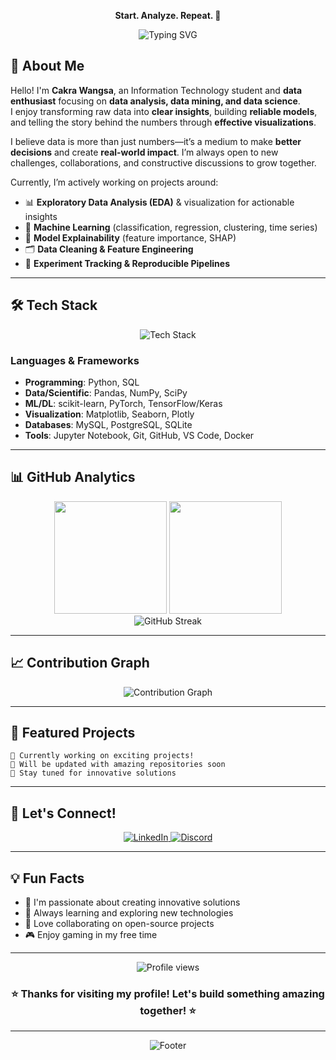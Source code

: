 <p align="center"><strong>Start. Analyze. Repeat. 🔁</strong></p>

<div align="center">
  <img src="https://readme-typing-svg.herokuapp.com?font=Fira+Code&pause=1000&color=00D9FF&center=true&vCenter=true&width=435&lines=Data+Analyst;Data+Mining+Enthusiast;Data+Scientist;Open+to+Collaboration!" alt="Typing SVG" />
</div>

## 🚀 About Me

Hello! I'm **Cakra Wangsa**, an Information Technology student and **data enthusiast** focusing on **data analysis, data mining, and data science**.  
I enjoy transforming raw data into **clear insights**, building **reliable models**, and telling the story behind the numbers through **effective visualizations**.

I believe data is more than just numbers—it’s a medium to make **better decisions** and create **real-world impact**. I’m always open to new challenges, collaborations, and constructive discussions to grow together.

Currently, I’m actively working on projects around:
- 📊 **Exploratory Data Analysis (EDA)** & visualization for actionable insights
- 🤖 **Machine Learning** (classification, regression, clustering, time series)
- 🧠 **Model Explainability** (feature importance, SHAP)
- 🗂️ **Data Cleaning & Feature Engineering**
- 🧪 **Experiment Tracking & Reproducible Pipelines**

---

## 🛠️ Tech Stack

<div align="center">
  <img src="https://skillicons.dev/icons?i=python,pandas,numpy,pytorch,tensorflow,postgres,mysql,sqlite,git,github,linux,docker,vscode,jupyter" alt="Tech Stack" />
</div>

### Languages & Frameworks
- **Programming**: Python, SQL  
- **Data/Scientific**: Pandas, NumPy, SciPy  
- **ML/DL**: scikit-learn, PyTorch, TensorFlow/Keras  
- **Visualization**: Matplotlib, Seaborn, Plotly  
- **Databases**: MySQL, PostgreSQL, SQLite  
- **Tools**: Jupyter Notebook, Git, GitHub, VS Code, Docker

---


## 📊 GitHub Analytics

<div align="center">
  <img height="180em" src="https://github-readme-stats.vercel.app/api?username=MiracleCakra&show_icons=true&theme=tokyonight&include_all_commits=true&count_private=true&hide_border=true"/>
  <img height="180em" src="https://github-readme-stats.vercel.app/api/top-langs/?username=MiracleCakra&layout=compact&langs_count=8&theme=tokyonight&hide_border=true"/>
</div>

<div align="center">
  <img src="https://github-readme-streak-stats.herokuapp.com/?user=MiracleCakra&theme=tokyonight&hide_border=true" alt="GitHub Streak" />
</div>

---

## 📈 Contribution Graph

<div align="center">
  <img src="https://github-readme-activity-graph.vercel.app/graph?username=MiracleCakra&bg_color=1a1b27&color=70a5fd&line=70a5fd&point=f0f6fc&area=true&hide_border=true" alt="Contribution Graph" />
</div>

---

## 🌟 Featured Projects

<!-- You can add your featured projects here -->
```
🔧 Currently working on exciting projects!
📝 Will be updated with amazing repositories soon
🎯 Stay tuned for innovative solutions
```

---

## 🤝 Let's Connect!

<div align="center">
  <a href="www.linkedin.com/in/cakra-wangsa-m-a-w-08753b330" target="_blank">
    <img src="https://img.shields.io/badge/LinkedIn-0077B5?style=for-the-badge&logo=linkedin&logoColor=white" alt="LinkedIn"/>
  </a>
  <a href="https://discord.com/users/your-discord-id" target="_blank">
    <img src="https://img.shields.io/badge/Discord-7289DA?style=for-the-badge&logo=discord&logoColor=white" alt="Discord"/>
  </a>
</div>

---

## 💡 Fun Facts

- 🎯 I'm passionate about creating innovative solutions
- 🌱 Always learning and exploring new technologies
- 👥 Love collaborating on open-source projects
- 🎮 Enjoy gaming in my free time

---

<div align="center">
  <img src="https://komarev.com/ghpvc/?username=MiracleCakra&label=Profile%20views&color=0e75b6&style=flat" alt="Profile views" />
</div>

<div align="center">
  <h3>⭐ Thanks for visiting my profile! Let's build something amazing together! ⭐</h3>
</div>

---

<div align="center">
  <img src="https://capsule-render.vercel.app/api?type=waving&color=gradient&height=100&section=footer" alt="Footer" />
</div>
